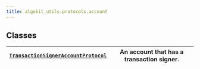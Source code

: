 ```yaml
---
title: algokit_utils.protocols.account
---
```


## Classes

| [`TransactionSignerAccountProtocol`](/reference/algokit-utils-py/api/TransactionSignerAccountProtocol#algokit_utils.protocols.account.TransactionSignerAccountProtocol) | An account that has a transaction signer. |
| ----------------------------------------------------------------------------------------------------------------------------------------------------------------------- | ----------------------------------------- |
